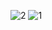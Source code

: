 ![2](https://github.com/Clarivident3/Proyecto-001/assets/145577399/162a9be0-077a-4e8f-9496-22bb1e19f387)
![1](https://github.com/Clarivident3/Proyecto-001/assets/145577399/bc267dad-a7e6-461c-8913-62ad0788ad28)
